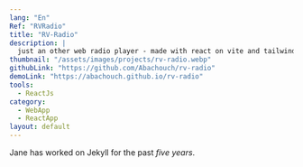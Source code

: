 ```yaml
---
lang: "En"
Ref: "RVRadio"
title: "RV-Radio"
description: |
  just an other web radio player - made with react on vite and tailwind
thumbnail: "/assets/images/projects/rv-radio.webp"
githubLink: "https://github.com/Abachouch/rv-radio"
demoLink: "https://abachouch.github.io/rv-radio"
tools:
  - ReactJs
category:
  - WebApp
  - ReactApp
layout: default
---
```


Jane has worked on Jekyll for the past _five years_.
